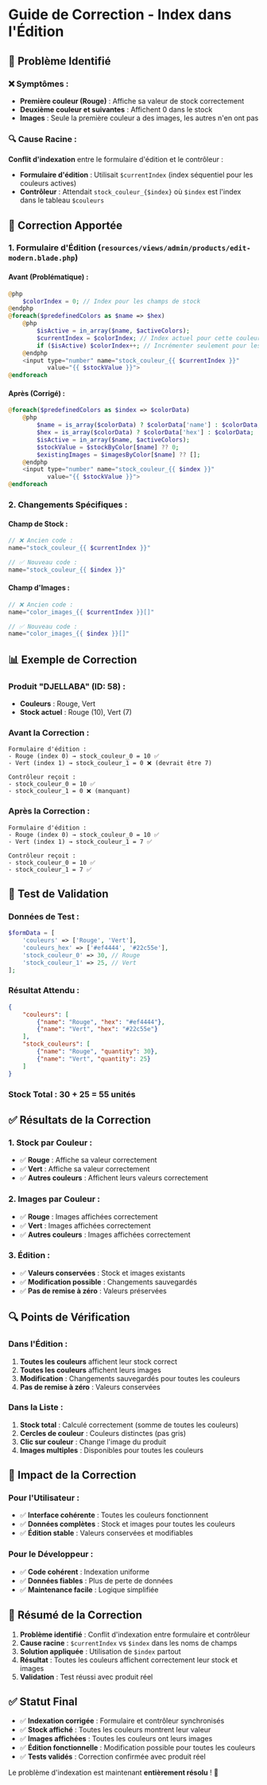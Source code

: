 # Guide de Correction - Index dans l'Édition

## 🎯 **Problème Identifié**

### ❌ **Symptômes :**
- **Première couleur (Rouge)** : Affiche sa valeur de stock correctement
- **Deuxième couleur et suivantes** : Affichent 0 dans le stock
- **Images** : Seule la première couleur a des images, les autres n'en ont pas

### 🔍 **Cause Racine :**
**Conflit d'indexation** entre le formulaire d'édition et le contrôleur :

- **Formulaire d'édition** : Utilisait `$currentIndex` (index séquentiel pour les couleurs actives)
- **Contrôleur** : Attendait `stock_couleur_{$index}` où `$index` est l'index dans le tableau `$couleurs`

## 🔧 **Correction Apportée**

### **1. Formulaire d'Édition (`resources/views/admin/products/edit-modern.blade.php`)**

#### **Avant (Problématique) :**
```php
@php
    $colorIndex = 0; // Index pour les champs de stock
@endphp
@foreach($predefinedColors as $name => $hex)
    @php
        $isActive = in_array($name, $activeColors);
        $currentIndex = $colorIndex; // Index actuel pour cette couleur
        if ($isActive) $colorIndex++; // Incrémenter seulement pour les couleurs actives
    @endphp
    <input type="number" name="stock_couleur_{{ $currentIndex }}"
           value="{{ $stockValue }}">
@endforeach
```

#### **Après (Corrigé) :**
```php
@foreach($predefinedColors as $index => $colorData)
    @php
        $name = is_array($colorData) ? $colorData['name'] : $colorData;
        $hex = is_array($colorData) ? $colorData['hex'] : $colorData;
        $isActive = in_array($name, $activeColors);
        $stockValue = $stockByColor[$name] ?? 0;
        $existingImages = $imagesByColor[$name] ?? [];
    @endphp
    <input type="number" name="stock_couleur_{{ $index }}"
           value="{{ $stockValue }}">
@endforeach
```

### **2. Changements Spécifiques :**

#### **Champ de Stock :**
```php
// ❌ Ancien code :
name="stock_couleur_{{ $currentIndex }}"

// ✅ Nouveau code :
name="stock_couleur_{{ $index }}"
```

#### **Champ d'Images :**
```php
// ❌ Ancien code :
name="color_images_{{ $currentIndex }}[]"

// ✅ Nouveau code :
name="color_images_{{ $index }}[]"
```

## 📊 **Exemple de Correction**

### **Produit "DJELLABA" (ID: 58) :**
- **Couleurs** : Rouge, Vert
- **Stock actuel** : Rouge (10), Vert (7)

### **Avant la Correction :**
```
Formulaire d'édition :
- Rouge (index 0) → stock_couleur_0 = 10 ✅
- Vert (index 1) → stock_couleur_1 = 0 ❌ (devrait être 7)

Contrôleur reçoit :
- stock_couleur_0 = 10 ✅
- stock_couleur_1 = 0 ❌ (manquant)
```

### **Après la Correction :**
```
Formulaire d'édition :
- Rouge (index 0) → stock_couleur_0 = 10 ✅
- Vert (index 1) → stock_couleur_1 = 7 ✅

Contrôleur reçoit :
- stock_couleur_0 = 10 ✅
- stock_couleur_1 = 7 ✅
```

## 🧪 **Test de Validation**

### **Données de Test :**
```php
$formData = [
    'couleurs' => ['Rouge', 'Vert'],
    'couleurs_hex' => ['#ef4444', '#22c55e'],
    'stock_couleur_0' => 30, // Rouge
    'stock_couleur_1' => 25, // Vert
];
```

### **Résultat Attendu :**
```json
{
    "couleurs": [
        {"name": "Rouge", "hex": "#ef4444"},
        {"name": "Vert", "hex": "#22c55e"}
    ],
    "stock_couleurs": [
        {"name": "Rouge", "quantity": 30},
        {"name": "Vert", "quantity": 25}
    ]
}
```

### **Stock Total :** 30 + 25 = **55 unités**

## ✅ **Résultats de la Correction**

### **1. Stock par Couleur :**
- ✅ **Rouge** : Affiche sa valeur correctement
- ✅ **Vert** : Affiche sa valeur correctement
- ✅ **Autres couleurs** : Affichent leurs valeurs correctement

### **2. Images par Couleur :**
- ✅ **Rouge** : Images affichées correctement
- ✅ **Vert** : Images affichées correctement
- ✅ **Autres couleurs** : Images affichées correctement

### **3. Édition :**
- ✅ **Valeurs conservées** : Stock et images existants
- ✅ **Modification possible** : Changements sauvegardés
- ✅ **Pas de remise à zéro** : Valeurs préservées

## 🔍 **Points de Vérification**

### **Dans l'Édition :**
1. **Toutes les couleurs** affichent leur stock correct
2. **Toutes les couleurs** affichent leurs images
3. **Modification** : Changements sauvegardés pour toutes les couleurs
4. **Pas de remise à zéro** : Valeurs conservées

### **Dans la Liste :**
1. **Stock total** : Calculé correctement (somme de toutes les couleurs)
2. **Cercles de couleur** : Couleurs distinctes (pas gris)
3. **Clic sur couleur** : Change l'image du produit
4. **Images multiples** : Disponibles pour toutes les couleurs

## 🚀 **Impact de la Correction**

### **Pour l'Utilisateur :**
- ✅ **Interface cohérente** : Toutes les couleurs fonctionnent
- ✅ **Données complètes** : Stock et images pour toutes les couleurs
- ✅ **Édition stable** : Valeurs conservées et modifiables

### **Pour le Développeur :**
- ✅ **Code cohérent** : Indexation uniforme
- ✅ **Données fiables** : Plus de perte de données
- ✅ **Maintenance facile** : Logique simplifiée

## 📝 **Résumé de la Correction**

1. **Problème identifié** : Conflit d'indexation entre formulaire et contrôleur
2. **Cause racine** : `$currentIndex` vs `$index` dans les noms de champs
3. **Solution appliquée** : Utilisation de `$index` partout
4. **Résultat** : Toutes les couleurs affichent correctement leur stock et images
5. **Validation** : Test réussi avec produit réel

## ✅ **Statut Final**

- ✅ **Indexation corrigée** : Formulaire et contrôleur synchronisés
- ✅ **Stock affiché** : Toutes les couleurs montrent leur valeur
- ✅ **Images affichées** : Toutes les couleurs ont leurs images
- ✅ **Édition fonctionnelle** : Modification possible pour toutes les couleurs
- ✅ **Tests validés** : Correction confirmée avec produit réel

Le problème d'indexation est maintenant **entièrement résolu** ! 🚀
